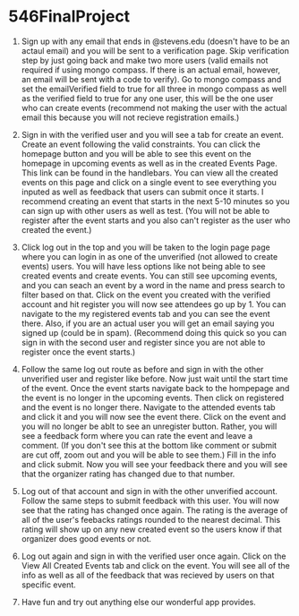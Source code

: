 # 546FinalProject

1. Sign up with any email that ends in @stevens.edu (doesn't have to be an actaul email) and you will be sent to a verification page. Skip verification step by just going back and make two more users (valid emails not required if using mongo compass. If there is an actual email, however, an email will be sent with a code to verify). Go to mongo compass and set the emailVerified field to true for all three in mongo compass as well as the verified field to true for any one user, this will be the one user who can create events (recommend not making the user with the actual email this because you will not recieve registration emails.)

2. Sign in with the verified user and you will see a tab for create an event. Create an event following the valid constraints. You can click the homepage button and you will be able to see this event on the homepage in upcoming events as well as in the created Events Page. This link can be found in the handlebars. You can view all the created events on this page and click on a single event to see everything you inputed as well as feedback that users can submit once it starts. I recommend creating an event that starts in the next 5-10 minutes so you can sign up with other users as well as test. (You will not be able to register after the event starts and you also can't register as the user who created the event.)

3. Click log out in the top and you will be taken to the login page page where you can login in as one of the unverified (not allowed to create events) users. You will have less options like not being able to see created events and create events. You can still see upcoming events, and you can seach an event by a word in the name and press search to filter based on that. Click on the event you created with the verified account and hit register you will now see attendees go up by 1. You can navigate to the my registered events tab and you can see the event there. Also, if you are an actual user you will get an email saying you signed up (could be in spam). (Recommend doing this quick so you can sign in with the second user and register since you are not able to register once the event starts.)

4. Follow the same log out route as before and sign in with the other unverified user and register like before. Now just wait until the start time of the event. Once the event starts navigate back to the hompepage and the event is no longer in the upcoming events. Then click on registered and the event is no longer there. Navigate to the attended events tab and click it and you will now see the event there. Click on the event and you will no longer be ablt to see an unregister button. Rather, you will see a feedback form where you can rate the event and leave a comment. (If you don't see this at the bottom like comment or submit are cut off, zoom out and you will be able to see them.) Fill in the info and click submit. Now you will see your feedback there and you will see that the organizer rating has changed due to that number.

5. Log out of that account and sign in with the other unverified account. Follow the same steps to submit feedback with this user. You will now see that the rating has changed once again. The rating is the average of all of the user's feebacks ratings rounded to the nearest decimal. This rating will show up on any new created event so the users know if that organizer does good events or not.

6. Log out again and sign in with the verified user once again. Click on the View All Created Events tab and click on the event. You will see all of the info as well as all of the feedback that was recieved by users on that specific event.

7. Have fun and try out anything else our wonderful app provides.
